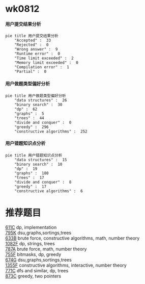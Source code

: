 # wk0812

<!-- tabs:start -->



#### **用户提交结果分析**

```mermaid
pie title 用户提交结果分析
    "Accepted" :  33
    "Rejected" :  0
    "Wrong answer" :  9
    "Runtime error" :  0
    "Time limit exceeded" :  2
    "Memory limit exceeded" :  0
    "Compilation error" :  1
    "Partial" :  0
```

#### **用户做题类型偏好分析**

```mermaid
pie title 用户做题类型偏好分析
    "data structures" :  26
    "binary search" :  30
    "dp" :  62
    "graphs" :  5
    "trees" :  44
    "divide and conquer" :  0
    "greedy" :  296
    "constructive algorithms" :  252
```
#### **用户错题知识点分析**

```mermaid
pie title 用户错题知识点分析
    "data structures" :  15
    "binary search" :  10
    "dp" :  19
    "graphs" :  180
    "trees" :  17
    "divide and conquer" :  8
    "greedy" :  17
    "constructive algorithms" :  6
```



<!-- tabs:end -->
# 推荐题目
[611C](https://codeforces.com/contest/611/problem/C)		dp,
                        implementation		  
[795K](https://codeforces.com/contest/795/problem/K)		dsu,graphs,sortings,trees		  
[633B](https://codeforces.com/contest/633/problem/B)		brute force,
                        constructive algorithms,
                        math,
                        number theory		  
[1082F](https://codeforces.com/contest/1082/problem/F)		dp,
                        strings,
                        trees		  
[787A](https://codeforces.com/contest/787/problem/A)		brute force,
                        math,
                        number theory		  
[755F](https://codeforces.com/contest/755/problem/F)		bitmasks,
                        dp,
                        greedy		  
[674G](https://codeforces.com/contest/674/problem/G)		dsu,graphs,sortings,trees		  
[1355F](https://codeforces.com/contest/1355/problem/F)		constructive algorithms,
                        interactive,
                        number theory		  
[771C](https://codeforces.com/contest/771/problem/C)		dfs and similar,
                        dp,
                        trees		  
[873C](https://codeforces.com/contest/873/problem/C)		greedy,
                        two pointers		  
